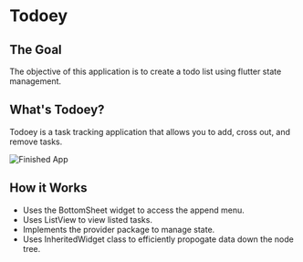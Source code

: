 # Todoey

## The Goal

The objective of this application is to create a todo list using flutter state management.


## What's Todoey?

Todoey is a task tracking application that allows you to add, cross out, and remove tasks.

![Finished App](TODOEY_GIF)

## How it Works

- Uses the BottomSheet widget to access the append menu.
- Uses ListView to view listed tasks.
- Implements the provider package to manage state.
- Uses InheritedWidget class to efficiently propogate data down the node tree.
